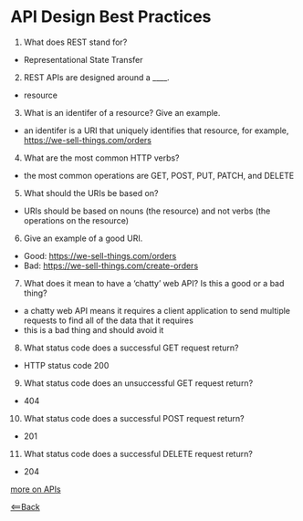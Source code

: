 # API Design Best Practices


1. What does REST stand for?

  - Representational State Transfer

2. REST APIs are designed around a ____.

  - resource 

3. What is an identifer of a resource? Give an example.

  - an identifer is a URI that uniquely identifies that resource, for example, https://we-sell-things.com/orders

4. What are the most common HTTP verbs?

  - the most common operations are GET, POST, PUT, PATCH, and DELETE

5. What should the URIs be based on?

  - URIs should be based on nouns (the resource) and not verbs (the operations on the resource)

6. Give an example of a good URI.

  - Good: https://we-sell-things.com/orders
  - Bad: https://we-sell-things.com/create-orders

7. What does it mean to have a ‘chatty’ web API? Is this a good or a bad thing?

  - a chatty web API means it requires a client application to send multiple requests to find all of the data that it requires
  - this is a bad thing and should avoid it

8. What status code does a successful GET request return?

  - HTTP status code 200

9. What status code does an unsuccessful GET request return?

  - 404

10. What status code does a successful POST request return?

  - 201

11. What status code does a successful DELETE request return?

  - 204

[more on APIs](https://docs.microsoft.com/en-us/azure/architecture/best-practices/api-design)


[<==Back](README.md)